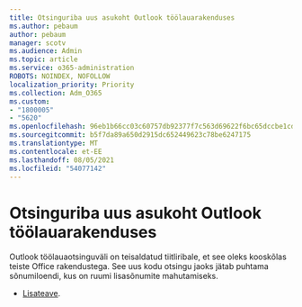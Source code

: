```yaml
---
title: Otsinguriba uus asukoht Outlook töölauarakenduses
ms.author: pebaum
author: pebaum
manager: scotv
ms.audience: Admin
ms.topic: article
ms.service: o365-administration
ROBOTS: NOINDEX, NOFOLLOW
localization_priority: Priority
ms.collection: Adm_O365
ms.custom:
- "1800005"
- "5620"
ms.openlocfilehash: 96eb1b66cc03c60757db92377f7c563d69622f6bc65dccbe1cdaba03a8872ff8
ms.sourcegitcommit: b5f7da89a650d2915dc652449623c78be6247175
ms.translationtype: MT
ms.contentlocale: et-EE
ms.lasthandoff: 08/05/2021
ms.locfileid: "54077142"
---
```

# <a name="new-location-of-the-search-bar-in-outlook-desktop"></a>Otsinguriba uus asukoht Outlook töölauarakenduses

Outlook töölauaotsinguväli on teisaldatud tiitliribale, et see oleks kooskõlas teiste Office rakendustega. See uus kodu otsingu jaoks jätab puhtama sõnumiloendi, kus on ruumi lisasõnumite mahutamiseks.
- [Lisateave](https://support.microsoft.com/en-us/office/96fee452-80cd-492d-a35c-5c37584b416b).
